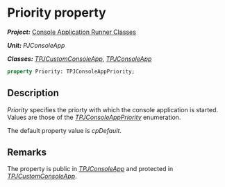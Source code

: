 # Priority property

***Project:*** [Console Application Runner Classes](../API.md)

***Unit:*** _PJConsoleApp_

***Classes:*** [_TPJCustomConsoleApp_](./TPJCustomConsoleApp.md), [_TPJConsoleApp_](./TPJConsoleApp.md)

```pascal
property Priority: TPJConsoleAppPriority;
```

## Description

_Priority_ specifies the priorty with which the console application is started. Values are those of the [_TPJConsoleAppPriority_](./TPJConsoleAppPriority.md) enumeration.

The default property value is _cpDefault_.

## Remarks

The property is public in [_TPJConsoleApp_](./TPJConsoleApp.md) and protected in [_TPJCustomConsoleApp_](./TPJCustomConsoleApp.md).
